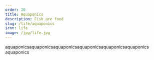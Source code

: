 ```yaml
---
order: 20
title: Aquaponics
description: Fish are food
slug: /life/aquaponics
icon: life
image: /jpg/life.jpg
---
```

aquaponicsaquaponicsaquaponicsaquaponicsaquaponicsaquaponics
aquaponics
